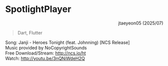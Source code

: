 # SpotlightPlayer

<div align=right>
        jtaeyeon05 (2025/07)
</div>
 
> Dart, Flutter

Song: Janji - Heroes Tonight (feat. Johnning) [NCS Release] <br/>
Music provided by NoCopyrightSounds <br/>
Free Download/Stream: http://ncs.io/ht <br/>
Watch: http://youtu.be/3nQNiWdeH2Q <br/>
